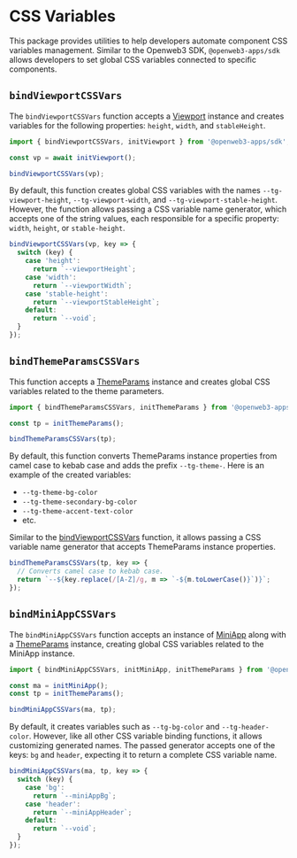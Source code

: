 # CSS Variables

This package provides utilities to help developers automate component CSS variables management.
Similar to the Openweb3 SDK, `@openweb3-apps/sdk` allows developers to set global CSS variables connected
to specific components.

## `bindViewportCSSVars`

The `bindViewportCSSVars` function accepts a [Viewport](components/viewport.md) instance and creates
variables for the following properties: `height`, `width`, and `stableHeight`.

```ts
import { bindViewportCSSVars, initViewport } from '@openweb3-apps/sdk';

const vp = await initViewport();

bindViewportCSSVars(vp);
```

By default, this function creates global CSS variables with the
names `--tg-viewport-height`, `--tg-viewport-width`, and `--tg-viewport-stable-height`. However, the
function allows passing a CSS variable name generator, which accepts one of the string values, each
responsible for a specific property: `width`, `height`, or `stable-height`.

```ts
bindViewportCSSVars(vp, key => {
  switch (key) {
    case 'height':
      return `--viewportHeight`;
    case 'width':
      return `--viewportWidth`;
    case 'stable-height':
      return `--viewportStableHeight`;
    default:
      return `--void`;
  }
});
```

## `bindThemeParamsCSSVars`

This function accepts a [ThemeParams](components/theme-params.md) instance and creates global CSS
variables related to the theme parameters.

```ts
import { bindThemeParamsCSSVars, initThemeParams } from '@openweb3-apps/sdk';

const tp = initThemeParams();

bindThemeParamsCSSVars(tp);
```

By default, this function converts ThemeParams instance properties from camel case to kebab case and
adds the prefix `--tg-theme-`. Here is an example of the created variables:

- `--tg-theme-bg-color`
- `--tg-theme-secondary-bg-color`
- `--tg-theme-accent-text-color`
- etc.

Similar to the [bindViewportCSSVars](#bindViewportCSSVars) function, it allows passing a CSS
variable name generator that accepts ThemeParams instance properties.

```ts
bindThemeParamsCSSVars(tp, key => {
  // Converts camel case to kebab case.
  return `--${key.replace(/[A-Z]/g, m => `-${m.toLowerCase()}`)}`;
});
```

## `bindMiniAppCSSVars`

The `bindMiniAppCSSVars` function accepts an instance of [MiniApp](components/mini-app.md) along
with a [ThemeParams](components/theme-params.md) instance, creating global CSS variables related to
the MiniApp instance.

```ts
import { bindMiniAppCSSVars, initMiniApp, initThemeParams } from '@openweb3-apps/sdk';

const ma = initMiniApp();
const tp = initThemeParams();

bindMiniAppCSSVars(ma, tp);
```

By default, it creates variables such as `--tg-bg-color` and `--tg-header-color`. However, like all
other CSS variable binding functions, it allows customizing generated names. The passed generator
accepts one of the keys: `bg` and `header`, expecting it to return a complete CSS variable name.

```ts
bindMiniAppCSSVars(ma, tp, key => {
  switch (key) {
    case 'bg':
      return `--miniAppBg`;
    case 'header':
      return `--miniAppHeader`;
    default:
      return `--void`;
  }
});
```